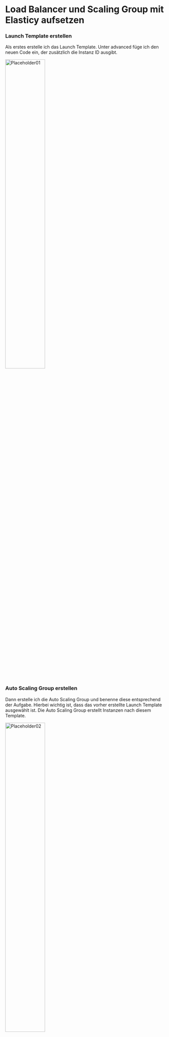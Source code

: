 # Load Balancer und Scaling Group mit Elasticy aufsetzen

### Launch Template erstellen
Als erstes erstelle ich das Launch Template. Unter advanced füge ich den neuen Code ein, der zusätzlich die Instanz ID ausgibt. 

<img width=50% height=50% alt="Placeholder01" src="https://github.com/user-attachments/assets/e391d71f-5ac1-41ec-988a-a971b04a879f">

### Auto Scaling Group erstellen
Dann erstelle ich die Auto Scaling Group und benenne diese entsprechend der Aufgabe. Hierbei wichtig ist, dass das vorher erstellte Launch Template ausgewählt ist. Die Auto Scaling Group erstellt Instanzen nach diesem Template. 

<img width=50% height=50% alt="Placeholder02" src="https://github.com/user-attachments/assets/4a06a58e-36da-4040-b79c-a4296733d509">

Die Group Size sieht so aus.

| Desired capacity | Min desired capacity | Max desired capacity |
| ---------------- | -------------------- | -------------------- |
| 2                | 2                    | 4                    |

Das heisst es werden bei wenig Auslastung minimum zwei Instanzen, normaler Auslastung zwei Instanzen und bei maximaler Auslastung maximal vier Instanzen genutzt. 

<img width=50% height=50% alt="Placeholder03" src="https://github.com/user-attachments/assets/b20a8f10-32b0-4be0-b856-0eaa53b436bb">

Die Instanzen werden schon bei der Erstellung der Auto Scaling Group erstellt. Hier sieht man, dass sie erfolgreich deployed wurden. 

<img width=50% height=50% alt="Placeholder04" src="https://github.com/user-attachments/assets/c7abf418-ff00-471f-9a25-07e5afbec701">

### Target Group erstellen
Die Target Group dient dazu dem Load Balancer die Instanzen zu geben, auf die der traffic geleitet werden muss. Also wähle ich die zwei, von der Auto Scaling Group erstellten, Instanzen. 

<img width=50% height=50% alt="Placeholder05" src="https://github.com/user-attachments/assets/c3ed80e2-1bb4-43c2-a848-7b6381e64fc0">

### Load Balancer
Als letztes muss nur noch der Load Balancer erstellt werden. Ich wähle die Security Group M346-KUL-Web-Access aus, nehme M346-KUL-VPC als VPC und wähle die vorher erstellte Target Group für die Weiterleitung aus. Auf dem Bild sieht man die Summary des Ganzen. 

<img width=50% height=50% alt="Placeholder06" src="https://github.com/user-attachments/assets/5b9363b0-580e-4bb5-9674-02cd305335ba">

Der Load Balancer braucht ein wenig Zeit, um zu starten. Nach dem Starten muss er nur noch in der Auto Scaling Group erfasst werden. 

<img width=50% height=50% alt="Placeholder07" src="https://github.com/user-attachments/assets/05e46da2-4fbb-4c2f-bf50-4b6dc906345d">

### Dynamic Scaling Policy
Damit die Auto Scaling Group mehr Instanzen erstellt braucht es eine Dynamic Scaling Policy. Eine Dynamic Scaling Policy ist eine Voraussetzung, die falls sie erreicht wird mehr Instanzen erstellt. 

<img width=50% height=50% alt="Placeholder08" src="https://github.com/user-attachments/assets/08270991-93c2-4343-860b-24c005b7d0a4">
Wenn die Seite 20x geladen wird, erstellt die Auto Scaling Group eine neue Instanz. Bis das definierte Maximum erreicht wird. 

Hier sieht man den Alarm und die erstellten Instanzen. 

<img width=50% height=50% alt="Placeholder09" src="https://github.com/user-attachments/assets/0ca83860-c2d0-4002-ad75-3c762b931eed">
<img width=50% height=50% alt="Placeholder10" src="https://github.com/user-attachments/assets/66607a55-585d-4fe5-a140-905ce1458283">

### Fazit
Eine Dynamic Scaling Policy ist sehr effizient und vorteilhaft. Wenn mehr Benutzer auf eine Webseite zugreifen und die Leistung ans Maximum getrieben wird, ist es effizient mehr Instanzen zu erstellen. Es werden auch Kosten gespart, weil die Instanzen wieder gelöscht werden nachdem sie nicht mehr gebraucht werden. 

Der Load Balancer erhält den traffic und leitet ihn an die Target Group weiter. Dabei skaliert die Auto Scaling Group die Anzahl Instanzen. Soweit ich weiss wird die **Auto Scaling Group nicht der Target Group zugewiesen**. 